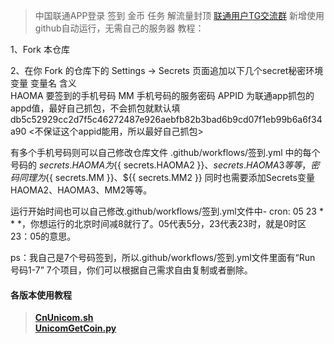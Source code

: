 > 中国联通APP登录 签到 金币 任务 解流量封顶    [联通用户TG交流群](https://t.me/HiCnUnicom)
新增使用github自动运行，无需自己的服务器
教程：  

1、Fork 本仓库

2、在你 Fork 的仓库下的 Settings -> Secrets 页面追加以下几个secret秘密环境变量
变量名	      含义	
HAOMA  要签到的手机号码
MM     手机号码的服务密码
APPID  为联通app抓包的appd值，最好自己抓包，不会抓包就默认填 db5c52929cc2d7f5c46272487e926aebfb82b3bad6b9cd07f1eb99b6a6f34a90  <不保证这个appid能用，所以最好自己抓包>

有多个手机号码则可以自己修改仓库文件 .github/workflows/签到.yml 中的每个号码的
${{ secrets.HAOMA }}为${{ secrets.HAOMA2 }}、${{ secrets.HAOMA3 }}等等，密码同理为${{ secrets.MM }}、${{ secrets.MM2 }}
同时也需要添加Secrets变量HAOMA2、HAOMA3、MM2等等。

运行开始时间也可以自己修改.github/workflows/签到.yml文件中- cron: 05 23 * * *，你想运行的北京时间减8就行了。05代表5分，23代表23时，就是0时区23：05的意思。

ps：我自己是7个号码签到，所以.github/workflows/签到.yml文件里面有“Run 号码1-7” 7个项目，你们可以根据自己需求自由复制或者删除。

#### 各版本使用教程  
> [**CnUnicom.sh**](https://github.com/mixool/HiCnUnicom/blob/master/tutorial/CnUnicom_sh_readme.md)  
> [**UnicomGetCoin.py**](https://github.com/mixool/HiCnUnicom/blob/master/tutorial/UnicomAutoGetCoin_py_readme.md)  
  
